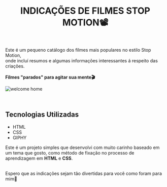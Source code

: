 <h1 align="center">INDICAÇÕES DE FILMES STOP MOTION📽️</h1>
</br>
<p>
Este é um pequeno catálogo dos filmes mais populares no estilo Stop Motion,</br> onde incluí resumos e algumas informações interessantes á respeito das criações.</br>
</br>
<strong>Filmes "parados" para agitar sua mente🎬</strong>
</br>

![welcome home](https://github.com/Giovanna-Azzolini/Slow-Motion/assets/122488274/2a39e439-ada6-41a6-ab7a-ddeb5f625668)
</p>
</br>

## Tecnologias Utilizadas

- HTML
- CSS
- GIPHY

Este é um projeto simples que desenvolvi com muito carinho baseado em um tema que gosto, como método de fixação no processo de aprendizagem em <strong>HTML</strong> e <strong>CSS</strong>.

</br>
Espero que as indicações sejam tão divertidas para você como foram para mim🖤





